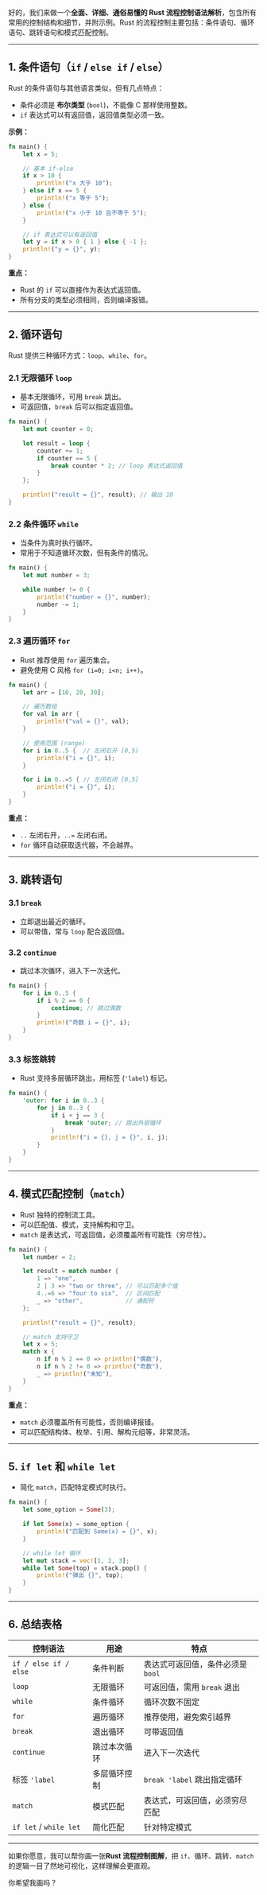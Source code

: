 好的，我们来做一个**全面、详细、通俗易懂的 Rust 流程控制语法解析**，包含所有常用的控制结构和细节，并附示例。Rust 的流程控制主要包括：条件语句、循环语句、跳转语句和模式匹配控制。

---

## 1. 条件语句（`if` / `else if` / `else`）

Rust 的条件语句与其他语言类似，但有几点特点：

* 条件必须是 **布尔类型** (`bool`)，不能像 C 那样使用整数。
* `if` 表达式可以有返回值，返回值类型必须一致。

**示例：**

```rust
fn main() {
    let x = 5;

    // 基本 if-else
    if x > 10 {
        println!("x 大于 10");
    } else if x == 5 {
        println!("x 等于 5");
    } else {
        println!("x 小于 10 且不等于 5");
    }

    // if 表达式可以有返回值
    let y = if x > 0 { 1 } else { -1 };
    println!("y = {}", y);
}
```

**重点：**

* Rust 的 `if` 可以直接作为表达式返回值。
* 所有分支的类型必须相同，否则编译报错。

---

## 2. 循环语句

Rust 提供三种循环方式：`loop`、`while`、`for`。

### 2.1 无限循环 `loop`

* 基本无限循环，可用 `break` 跳出。
* 可返回值，`break` 后可以指定返回值。

```rust
fn main() {
    let mut counter = 0;

    let result = loop {
        counter += 1;
        if counter == 5 {
            break counter * 2; // loop 表达式返回值
        }
    };

    println!("result = {}", result); // 输出 10
}
```

### 2.2 条件循环 `while`

* 当条件为真时执行循环。
* 常用于不知道循环次数，但有条件的情况。

```rust
fn main() {
    let mut number = 3;

    while number != 0 {
        println!("number = {}", number);
        number -= 1;
    }
}
```

### 2.3 遍历循环 `for`

* Rust 推荐使用 `for` 遍历集合。
* 避免使用 C 风格 `for (i=0; i<n; i++)`。

```rust
fn main() {
    let arr = [10, 20, 30];

    // 遍历数组
    for val in arr {
        println!("val = {}", val);
    }

    // 使用范围 (range)
    for i in 0..5 {  // 左闭右开 [0,5)
        println!("i = {}", i);
    }

    for i in 0..=5 { // 左闭右闭 [0,5]
        println!("i = {}", i);
    }
}
```

**重点：**

* `..` 左闭右开，`..=` 左闭右闭。
* `for` 循环自动获取迭代器，不会越界。

---

## 3. 跳转语句

### 3.1 `break`

* 立即退出最近的循环。
* 可以带值，常与 `loop` 配合返回值。

### 3.2 `continue`

* 跳过本次循环，进入下一次迭代。

```rust
fn main() {
    for i in 0..5 {
        if i % 2 == 0 {
            continue; // 跳过偶数
        }
        println!("奇数 i = {}", i);
    }
}
```

### 3.3 标签跳转

* Rust 支持多层循环跳出，用标签 (`'label`) 标记。

```rust
fn main() {
    'outer: for i in 0..3 {
        for j in 0..3 {
            if i + j == 3 {
                break 'outer; // 跳出外层循环
            }
            println!("i = {}, j = {}", i, j);
        }
    }
}
```

---

## 4. 模式匹配控制（`match`）

* Rust 独特的控制流工具。
* 可以匹配值、模式，支持解构和守卫。
* `match` 是表达式，可返回值，必须覆盖所有可能性（穷尽性）。

```rust
fn main() {
    let number = 2;

    let result = match number {
        1 => "one",
        2 | 3 => "two or three", // 可以匹配多个值
        4..=6 => "four to six",  // 区间匹配
        _ => "other",            // 通配符
    };

    println!("result = {}", result);

    // match 支持守卫
    let x = 5;
    match x {
        n if n % 2 == 0 => println!("偶数"),
        n if n % 2 != 0 => println!("奇数"),
        _ => println!("未知"),
    }
}
```

**重点：**

* `match` 必须覆盖所有可能性，否则编译报错。
* 可以匹配结构体、枚举、引用、解构元组等，非常灵活。

---

## 5. `if let` 和 `while let`

* 简化 `match`，匹配特定模式时执行。

```rust
fn main() {
    let some_option = Some(3);

    if let Some(x) = some_option {
        println!("匹配到 Some(x) = {}", x);
    }

    // while let 循环
    let mut stack = vec![1, 2, 3];
    while let Some(top) = stack.pop() {
        println!("弹出 {}", top);
    }
}
```

---

## 6. 总结表格

| 控制语法                   | 用途     | 特点                    |
| ---------------------- | ------ | --------------------- |
| `if / else if / else`  | 条件判断   | 表达式可返回值，条件必须是 `bool`  |
| `loop`                 | 无限循环   | 可返回值，需用 `break` 退出    |
| `while`                | 条件循环   | 循环次数不固定               |
| `for`                  | 遍历循环   | 推荐使用，避免索引越界           |
| `break`                | 退出循环   | 可带返回值                 |
| `continue`             | 跳过本次循环 | 进入下一次迭代               |
| 标签 `'label`            | 多层循环控制 | `break 'label` 跳出指定循环 |
| `match`                | 模式匹配   | 表达式，可返回值，必须穷尽匹配       |
| `if let` / `while let` | 简化匹配   | 针对特定模式                |

---

如果你愿意，我可以帮你画一张**Rust 流程控制图解**，把 `if`、循环、跳转、`match` 的逻辑一目了然地可视化，这样理解会更直观。

你希望我画吗？
